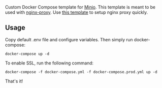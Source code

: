 Custom Docker Compose template for [Minio](https://www.minio.io/).
This template is meant to be used with [nginx-proxy](https://github.com/jwilder/nginx-proxy). Use [this template](https://github.com/rann91/docker-compose-nginx-proxy) to setup nginx proxy quickly.

## Usage
Copy default .env file and configure variables. Then simply run docker-compose:
```
docker-compose up -d
```

To enable SSL, run the following command:
```
docker-compose -f docker-compose.yml -f docker-compose.prod.yml up -d
```

That's it!
